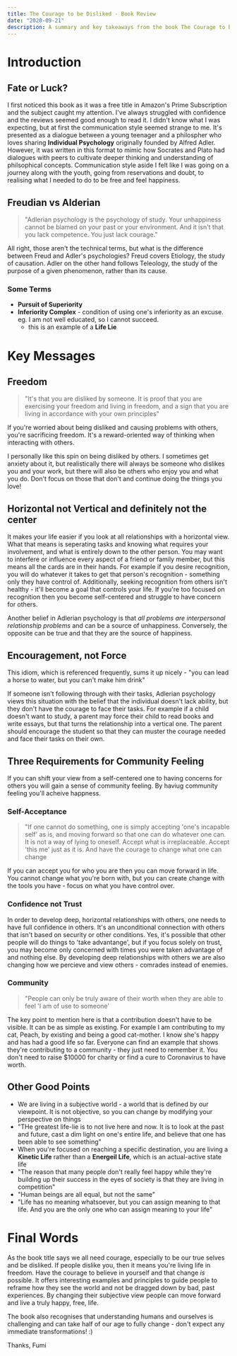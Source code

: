 ```yaml
---
title: The Courage to be Disliked - Book Review 
date: "2020-09-21"
description: A summary and key takeaways from the book The Courage to be Disliked - How to free yourself, change your life and achieve real happiness
---
```


# Introduction

## Fate or Luck?

I first noticed this book as it was a free title in Amazon's Prime Subscription and the subject caught my attention. I've always struggled with confidence and the reviews seemed good enough to read it. I didn't know what I was expecting, but at first the communication style seemed strange to me. It's presented as a dialogue between a young teenager and a philospher who loves sharing __Individual Psychology__ originally founded by Alfred Adler. However, it was written in this format to mimic how Socrates and Plato had dialogues with peers to cultivate deeper thinking and understanding of philsophical concepts. Communication style aside I felt like I was going on a journey along with the youth, going from reservations and doubt, to realising what I needed to do to be free and feel happiness. 

## Freudian vs Alderian

> "Adlerian psychology is the psychology of study. Your unhappiness cannot be blamed on your past or your environment. And it isn't that you lack competence. You just lack courage."

All right, those aren't the technical terms, but what is the difference between Freud and Adler's psychologies? Freud covers Etiology, the study of causation. Adler on the other hand follows Teleology, the study of the purpose of a given phenomenon, rather than its cause. 

### Some Terms

* __Pursuit of Superiority__
* __Inferiority Complex__ - condition of using one's inferiority as an excuse. eg. I am not well educated, so I cannot succeed.
    * this is an example of a __Life Lie__

# Key Messages

## Freedom

> "It's that you are disliked by someone. It is proof that you are exercising your freedom and living in freedom, and a sign that you are living in accordance with your own principles"

If you're worried about being disliked and causing problems with others, you're sacrificing freedom. It's a reward-oriented way of thinking when interacting with others. 

I personally like this spin on being disliked by others. I sometimes get anxiety about it, but realistically there will always be someone who dislikes you and your work, but there will also be others who enjoy you and what you do. Don't focus on those that don't and continue doing the things you love!

## Horizontal not Vertical and definitely not the center

It makes your life easier if you look at all relationships with a horizontal view. What that means is seperating tasks and knowing what requires your involvement, and what is entirely down to the other person. You may want to interfere or influence every aspect of a friend or family member, but this means all the cards are in their hands. For example if you desire recognition, you will do whatever it takes to get that person's recognition - something only they have control of. Additionally, seeking recognition from others isn't healthy - it'll become a goal that controls your life. If you're too focused on recognition then you become self-centered and struggle to have concern for others. 

Another belief in Adlerian psychology is that _all problems are interpersonal relationship problems_ and can be a source of unhappiness. Conversely, the opposite can be true and that they are the source of happiness.

## Encouragement, not Force

This idiom, which is referenced frequently, sums it up nicely - "you can lead a horse to water, but you can't make him drink"

If someone isn't following through with their tasks, Adlerian psychology views this situation with the belief that the individual doesn't lack ability, but they don't have the courage to face their tasks. For example if a child doesn't want to study, a parent may force their child to read books and write essays, but that turns the relationship into a vertical one. The parent should encourage the student so that they can muster the courage needed and face their tasks on their own. 

## Three Requirements for Community Feeling 

If you can shift your view from a self-centered one to having concerns for others you will gain a sense of community feeling. By haviug community feeling you'll acheive happness.

### Self-Acceptance

> "If one cannot do something, one is simply accepting 'one's incapable self' as is, and moving forward so that one can do whatever one can. It is not a way of lying to oneself. Accept what is irreplaceable. Accept 'this me' just as it is. And have the courage to change what one can change

If you can accept you for who you are then you can move forward in life. You cannot change what you're born with, but you can create change with the tools you have - focus on what you have control over.

### Confidence not Trust

In order to develop deep, horizontal relationships with others, one needs to have full confidence in others. It's an unconditional connection with others that isn't based on security or other conditions. Yes, it's possible that other people will do things to 'take advantange', but if you focus solely on trust, you may become only concerned with times you were taken advantage of and nothing else. By developing deep relationships with others we are also changing how we percieve and view others - comrades instead of enemies.

### Community

> "People can only be truly aware of their worth when they are able to feel 'I am of use to someone'

The key point to mention here is that a contribution doesn't have to be visible. It can be as simple as existing. For example I am contributing to my cat, Peach, by existing and being a good cat-mother. I know she's happy and has had a good life so far. Everyone can find an example that shows they're contributing to a community - they just need to remember it. You don't need to raise $10000 for charity or find a cure to Coronavirus to have worth. 

## Other Good Points

* We are living in a subjective world - a world that is defined by our viewpoint. It is not objective, so you can change by modifying your perspective on things
* "THe greatest life-lie is to not live here and now. It is to look at the past and future, cast a dim light on one's entire life, and believe that one has been able to see something"
* When you're focused on reaching a specific destination, you are living a __Kinetic Life__ rather than a __Energeil Life__, which is an actual-active state life
* "The reason that many people don't really feel happy while they're building up their success in the eyes of society is that they are living in competition"
* "Human beings are all equal, but not the same"
* "Life has no meaning whatsoever, but you can assign meaning to that life. And you are the only one who can assign meaning to your life"

# Final Words

As the book title says we all need courage, especially to be our true selves and be disliked. If people dislike you, then it means you're living life in freedom. Have the courage to believe in yourself and that change _is_ possible. It offers interesting examples and principles to guide people to reframe how they see the world and not be dragged down by bad, past experiences. By changing their subjective view people can move forward and live a truly happy, free, life. 

The book also recognises that understanding humans and ourselves is challenging and can take half of our age to fully change - don't expect any immediate transformations! :)

Thanks,
Fumi